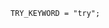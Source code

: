 <!-- This file is generated automatically by infrastructure scripts. Please don't edit by hand. -->

```{ .ebnf .slang-ebnf #TRY_KEYWORD }
TRY_KEYWORD = "try";
```
